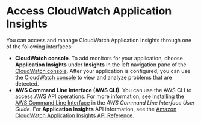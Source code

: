 # Access CloudWatch Application Insights<a name="appinsights-accessing"></a>

You can access and manage CloudWatch Application Insights through one of the following interfaces:
+ **CloudWatch console**\. To add monitors for your application, choose **Application Insights** under **Insights** in the left navigation pane of the [CloudWatch console](http://console.aws.amazon.com/cloudwatch)\. After your application is configured, you can use the [CloudWatch console](https://console.aws.amazon.com/cloudwatch) to view and analyze problems that are detected\.
+ **AWS Command Line Interface \(AWS CLI\)**\. You can use the AWS CLI to access AWS API operations\. For more information, see [Installing the AWS Command Line Interface](https://docs.aws.amazon.com/cli/latest/userguide/cli-chap-install.html) in the *AWS Command Line Interface User Guide*\. For **Application Insights** API information, see the [Amazon CloudWatch Application Insights API Reference](https://docs.aws.amazon.com/cloudwatch/latest/APIReference/Welcome.html)\.